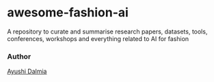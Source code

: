 # awesome-fashion-ai
A repository to curate and summarise research papers, datasets, tools, conferences, workshops and everything related to AI for fashion

### Author
[Ayushi Dalmia](https://github.com/ayushidalmia)

